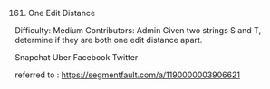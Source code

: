161. One Edit Distance

Difficulty: Medium
Contributors: Admin
Given two strings S and T, determine if they are both one edit distance apart.

Snapchat Uber Facebook Twitter

referred to : https://segmentfault.com/a/1190000003906621
